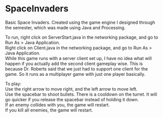 # SpaceInvaders  

Basic Space Invaders. Created using the game engine I designed through the semester, which was made using Java and Processing.  

To run, right click on ServerStart.java in the networking package, and go to Run As > Java Application.  
Right click on Client.java in the networking package, and go to Run As > Java Application.  	
While this game runs with a server client set up, I have no idea what will happen if you actually add the second client gameplay wise. This is because Dr. Roberts said that we just had to support one client for the game. So it runs as a multiplayer game with just one player basically.  
	
To play:  
	Use the right arrow to move right, and the left arrow to move left.  
	Use the spacebar to shoot bullets. There is a cooldown on the turret. It will go quicker if you release the spacebar instead of
	holding it down.  
	If an enemy collides with you, the game will restart.  
	If you kill all enemies, the game will restart.  

